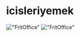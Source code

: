 # icisleriyemek

!["FritOffice"](https://github.com/alitalipatasever/icisleriyemek/app/src/main/res/drawable/icy_menu.jpeg)
!["FritOffice"](https://github.com/alitalipatasever/icisleriyemek/app/src/main/res/drawable/icy_panel.jpeg)
